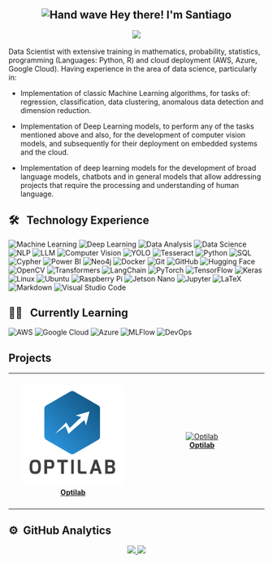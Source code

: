 <h2 align="center"> <img alt="Hand wave" src="./assets/Hand Wave.gif" width='40'/> Hey there! I'm Santiago</h2>

<p align="center">
<a href="https://www.linkedin.com/in/santiago-pineda-quintero-4b9155192/"><img src="https://img.shields.io/badge/-Santiago%20Pineda%20Quintero%20-0077B5?style=flat-square&logo=Linkedin&logoColor=white"/></a>
<!-- <a href="mailto:spinedaq@unal.edu.co"><img src="https://img.shields.io/badge/-spinedaq@unal.edu.co-D14836?style=flat-square&logo=Gmail&logoColor=white"/></a> -->
</p>

Data Scientist with extensive training in mathematics, probability, statistics, programming (Languages: Python, R) and cloud deployment (AWS, Azure, Google Cloud). Having experience in the area of ​​data science, particularly in:

- Implementation of classic Machine Learning algorithms, for tasks of: regression, classification, data clustering, anomalous data detection and dimension reduction.

- Implementation of Deep Learning models, to perform any of the tasks mentioned above and also, for the development of computer vision models, and subsequently for their deployment on embedded systems and the cloud.


- Implementation of deep learning models for the development of broad language models, chatbots and in general models that allow addressing projects that require the processing and understanding of human language.

## 🛠 &nbsp; Technology Experience

![Machine Learning](https://img.shields.io/badge/-Machine_Learning-FF6F00?style=for-the-badge&logo=machine-learning&logoColor=white)
![Deep Learning](https://img.shields.io/badge/-Deep_Learning-0A1929?style=for-the-badge&logo=deep-learning&logoColor=white)
![Data Analysis](https://img.shields.io/badge/-Data_Analysis-4CAF50?style=for-the-badge&logo=data-analysis&logoColor=white)
![Data Science](https://img.shields.io/badge/-Data_Scientist-30336b?style=for-the-badge&logo=data-scientist&logoColor=white)
![NLP](https://img.shields.io/badge/-NLP-008080?style=for-the-badge&logo=nlp&logoColor=white)
![LLM](https://img.shields.io/badge/-LLM-4B0082?style=for-the-badge&logo=llm&logoColor=white)
![Computer Vision](https://img.shields.io/badge/-Computer_Vision-5179A1?style=for-the-badge&logo=computer-vision&logoColor=white)
![YOLO](https://img.shields.io/badge/-YOLO-FFA500?style=for-the-badge&logo=yolo&logoColor=white)
![Tesseract](https://img.shields.io/badge/-Tesseract-333333?style=for-the-badge&logo=tesseract&logoColor=white)
![Python](https://img.shields.io/badge/-Python-3670A0?style=for-the-badge&logo=python&logoColor=ffdd54)
![SQL](https://img.shields.io/badge/-SQL-4479A1?style=for-the-badge&logo=sql&logoColor=white)
![Cypher](https://img.shields.io/badge/-Cypher-00C3E3?style=for-the-badge&logo=neo4j&logoColor=white)
![Power BI](https://img.shields.io/badge/-Power_BI-F2C811?style=for-the-badge&logo=power-bi&logoColor=black)
![Neo4j](https://img.shields.io/badge/-Neo4j-008CC1?style=for-the-badge&logo=neo4j&logoColor=white)
![Docker](https://img.shields.io/badge/-Docker-2496ED?style=for-the-badge&logo=docker&logoColor=white)
![Git](https://img.shields.io/badge/-Git-F05032?style=for-the-badge&logo=git&logoColor=white)
![GitHub](https://img.shields.io/badge/-GitHub-181717?style=for-the-badge&logo=github&logoColor=white)
![Hugging Face](https://img.shields.io/badge/-Hugging_Face-FFCA28?style=for-the-badge&logo=hugging-face&logoColor=black)
![OpenCV](https://img.shields.io/badge/-OpenCV-5C3EE8?style=for-the-badge&logo=opencv&logoColor=white)
![Transformers](https://img.shields.io/badge/-Transformers-FF9900?style=for-the-badge&logo=transformers&logoColor=white)
![LangChain](https://img.shields.io/badge/-LangChain-3670A0?style=for-the-badge&logo=langchain&logoColor=ffdd54)
![PyTorch](https://img.shields.io/badge/-PyTorch-EE4C2C?style=for-the-badge&logo=pytorch&logoColor=white)
![TensorFlow](https://img.shields.io/badge/-TensorFlow-FF6F00?style=for-the-badge&logo=tensorflow&logoColor=white)
![Keras](https://img.shields.io/badge/-Keras-D00000?style=for-the-badge&logo=keras&logoColor=white)
![Linux](https://img.shields.io/badge/-Linux-FCC624?style=for-the-badge&logo=linux&logoColor=black)
![Ubuntu](https://img.shields.io/badge/-Ubuntu-E95420?style=for-the-badge&logo=ubuntu&logoColor=white)
![Raspberry Pi](https://img.shields.io/badge/-Raspberry_Pi-C51A4A?style=for-the-badge&logo=raspberry-pi&logoColor=white)
![Jetson Nano](https://img.shields.io/badge/-Jetson_Nano-76B900?style=for-the-badge&logo=nvidia&logoColor=white)
![Jupyter](https://img.shields.io/badge/-Jupyter-F37626?style=for-the-badge&logo=jupyter&logoColor=white)
![LaTeX](https://img.shields.io/badge/-LaTeX-008080?style=for-the-badge&logo=latex&logoColor=white)
![Markdown](https://img.shields.io/badge/-Markdown-000000?style=for-the-badge&logo=markdown&logoColor=white)
![Visual Studio Code](https://img.shields.io/badge/-Visual_Studio_Code-007ACC?style=for-the-badge&logo=visual-studio-code&logoColor=white)













## 👨‍🎓 &nbsp; Currently Learning
![AWS](https://img.shields.io/badge/AWS-%23FF9900.svg?style=for-the-badge&logo=amazon-aws&logoColor=white)
![Google Cloud](https://img.shields.io/badge/-Google_Cloud-4285F4?style=for-the-badge&logo=google-cloud&logoColor=white)
![Azure](https://img.shields.io/badge/-Azure-0078D4?style=for-the-badge&logo=microsoft-azure&logoColor=white)
![MLFlow](https://img.shields.io/badge/-MLFlow-0194E2?style=for-the-badge&logo=mlflow&logoColor=white)
![DevOps](https://img.shields.io/badge/-DevOps-2496ED?style=for-the-badge&logo=devops&logoColor=white)





## Projects
<table align="center">
 <tr>
   <td>
      <div style="margin: 10px; padding: 10px; text-align: center; width: 200px;">
        <a href="https://github.com/optilab-mzl/dataton2023-optilab">
          <img src="https://github.com/optilab-mzl/dataton2023-optilab/raw/main/assets/logo.png" alt="Optilab" width="200"/>
          <br><strong>Optilab</strong>
        </a>
      </div>
    </td>

  <td>
      <div style="margin: 10px; padding: 10px; text-align: center; width: 200px;">
        <a href="https://github.com/UN-GCPDS/Curso-Procesamiento-de-Lenguaje-Natural-NLP-">
          <img src="https://github.com/optilab-mzl/dataton2023-optilab/raw/main/assets/NLP_logo.png" alt="Optilab" width="200"/>
          <br><strong>Optilab</strong>
        </a>
      </div>
    </td>
</table>




## ⚙️ &nbsp;GitHub Analytics

<p align="center">
<a href="https://github.com/spinedaq">
  <img height="160em" src="https://github-readme-stats-eight-theta.vercel.app/api?username=spinedaq&show_icons=true&theme=default&include_all_commits=true&count_private=true"/>
  <img height="160em" src="https://github-readme-stats-eight-theta.vercel.app/api/top-langs/?username=spinedaq&hide=jupyter%20notebook&layout=compact&langs_count=8&theme=default"/>
</a>
</p>
